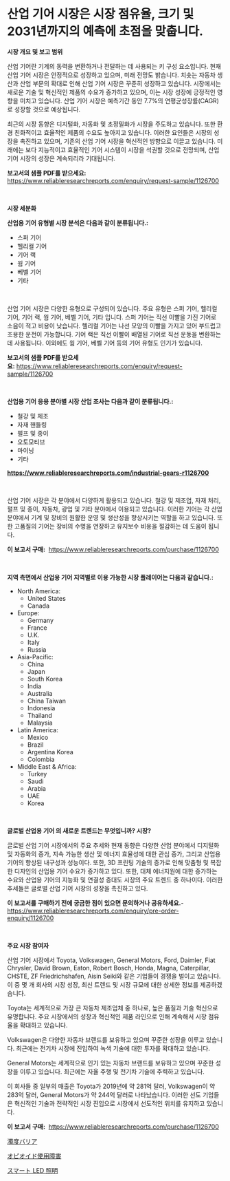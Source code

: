 <p><h1>산업 기어 시장은 시장 점유율, 크기 및 2031년까지의 예측에 초점을 맞춥니다.</h1></p><p><strong>시장 개요 및 보고 범위</strong></p>
<p><p>산업 기어란 기계의 동력을 변환하거나 전달하는 데 사용되는 키 구성 요소입니다. 현재 산업 기어 시장은 안정적으로 성장하고 있으며, 미래 전망도 밝습니다. 치솟는 자동차 생산과 산업 부문의 확대로 인해 산업 기어 시장은 꾸준히 성장하고 있습니다. 시장에서는 새로운 기술 및 혁신적인 제품의 수요가 증가하고 있으며, 이는 시장 성장에 긍정적인 영향을 미치고 있습니다. 산업 기어 시장은 예측기간 동안 7.7%의 연평균성장률(CAGR)로 성장할 것으로 예상됩니다.</p><p>최근의 시장 동향은 디지털화, 자동화 및 초정밀화가 시장을 주도하고 있습니다. 또한 환경 친화적이고 효율적인 제품의 수요도 높아지고 있습니다. 이러한 요인들은 시장의 성장을 촉진하고 있으며, 기존의 산업 기어 시장을 혁신적인 방향으로 이끌고 있습니다. 미래에는 보다 지능적이고 효율적인 기어 시스템이 시장을 석권할 것으로 전망되며, 산업 기어 시장의 성장은 계속되리라 기대됩니다.</p></p>
<p><strong>보고서의 샘플 PDF를 받으세요:</strong> <a href="https://www.reliableresearchreports.com/enquiry/request-sample/1126700">https://www.reliableresearchreports.com/enquiry/request-sample/1126700</a></p>
<p>&nbsp;</p>
<p><strong>시장 세분화</strong></p>
<p><strong>산업용 기어 유형별 시장 분석은 다음과 같이 분류됩니다.:</strong></p>
<p><ul><li>스퍼 기어</li><li>헬리컬 기어</li><li>기어 랙</li><li>웜 기어</li><li>베벨 기어</li><li>기타</li></ul></p>
<p>&nbsp;</p>
<p><p>산업 기어 시장은 다양한 유형으로 구성되어 있습니다. 주요 유형은 스퍼 기어, 헬리컬 기어, 기어 랙, 웜 기어, 베벨 기어, 기타 입니다. 스퍼 기어는 직선 이빨을 가진 기어로 소음이 적고 비용이 낮습니다. 헬리컬 기어는 나선 모양의 이빨을 가지고 있어 부드럽고 조용한 운전이 가능합니다. 기어 랙은 직선 이빨이 배열된 기어로 직선 운동을 변환하는 데 사용됩니다. 이외에도 웜 기어, 베벨 기어 등의 기어 유형도 인기가 있습니다.</p></p>
<p><strong>보고서의 샘플 PDF를 받으세요:</strong>&nbsp;<a href="https://www.reliableresearchreports.com/enquiry/request-sample/1126700">https://www.reliableresearchreports.com/enquiry/request-sample/1126700</a></p>
<p>&nbsp;</p>
<p><strong> 산업용 기어 응용 분야별 시장 산업 조사는 다음과 같이 분류됩니다.:</strong></p>
<p><ul><li>철강 및 제조</li><li>자재 핸들링</li><li>펄프 및 종이</li><li>오토모티브</li><li>마이닝</li><li>기타</li></ul></p>
<p><strong><a href="https://www.reliableresearchreports.com/industrial-gears-r1126700">https://www.reliableresearchreports.com/industrial-gears-r1126700</a></strong></p>
<p>&nbsp;</p>
<p><p>산업 기어 시장은 각 분야에서 다양하게 활용되고 있습니다. 철강 및 제조업, 자재 처리, 펄프 및 종이, 자동차, 광업 및 기타 분야에서 이용되고 있습니다. 이러한 기어는 각 산업 분야에서 기계 및 장비의 원활한 운영 및 생산성을 향상시키는 역할을 하고 있습니다. 또한 고품질의 기어는 장비의 수명을 연장하고 유지보수 비용을 절감하는 데 도움이 됩니다.</p></p>
<p><strong>이 보고서 구매:</strong>&nbsp; <a href="https://www.reliableresearchreports.com/purchase/1126700">https://www.reliableresearchreports.com/purchase/1126700</a></p>
<p>&nbsp;</p>
<p><strong>지역 측면에서 산업용 기어 지역별로 이용 가능한 시장 플레이어는 다음과 같습니다.:</strong></p>
<p><ul>
    <li>
        North America:
        <ul>
            <li>United States</li>
            <li>Canada</li>
        </ul>
    </li>
    <li>
        Europe:
        <ul>
            <li>Germany</li>
            <li>France</li>
            <li>U.K.</li>
            <li>Italy</li>
            <li>Russia</li>
        </ul>
    </li>
    <li>
        Asia-Pacific:
        <ul>
            <li>China</li>
            <li>Japan</li>
            <li>South Korea</li>
            <li>India</li>
            <li>Australia</li>
            <li>China Taiwan</li>
            <li>Indonesia</li>
            <li>Thailand</li>
            <li>Malaysia</li>
        </ul>
    </li>
    <li>
        Latin America:
        <ul>
            <li>Mexico</li>
            <li>Brazil</li>
            <li>Argentina Korea</li>
            <li>Colombia</li>
        </ul>
    </li>
    <li>
        Middle East & Africa:
        <ul>
            <li>Turkey</li>
            <li>Saudi</li>
            <li>Arabia</li>
            <li>UAE</li>
            <li>Korea</li>
        </ul>
    </li>
    </ul></p>
<p>&nbsp;</p>
<p><strong>글로벌 산업용 기어 의 새로운 트렌드는 무엇입니까? 시장?</strong></p>
<p><p>글로벌 산업 기어 시장에서의 주요 추세와 현재 동향은 다양한 산업 분야에서 디지털화 및 자동화의 증가, 지속 가능한 생산 및 에너지 효율성에 대한 관심 증가, 그리고 산업용 기어의 향상된 내구성과 성능이다. 또한, 3D 프린팅 기술의 증가로 인해 맞춤형 및 복잡한 디자인의 산업용 기어 수요가 증가하고 있다. 또한, 대체 에너지원에 대한 증가하는 수요와 산업용 기어의 지능화 및 연결성 증대도 시장의 주요 트렌드 중 하나이다. 이러한 추세들은 글로벌 산업 기어 시장의 성장을 촉진하고 있다.</p></p>
<p><strong>이 보고서를 구매하기 전에 궁금한 점이 있으면 문의하거나 공유하세요.</strong>- <a href="https://www.reliableresearchreports.com/enquiry/pre-order-enquiry/1126700">https://www.reliableresearchreports.com/enquiry/pre-order-enquiry/1126700</a></p>
<p>&nbsp;</p>
<p><strong>주요 시장 참여자</strong></p>
<p><p>산업 기어 시장에서 Toyota, Volkswagen, General Motors, Ford, Daimler, Fiat Chrysler, David Brown, Eaton, Robert Bosch, Honda, Magna, Caterpillar, CHSTE, ZF Friedrichshafen, Aisin Seiki와 같은 기업들이 경쟁을 벌이고 있습니다. 이 중 몇 개 회사의 시장 성장, 최신 트렌드 및 시장 규모에 대한 상세한 정보를 제공하겠습니다.</p><p>Toyota는 세계적으로 가장 큰 자동차 제조업체 중 하나로, 높은 품질과 기술 혁신으로 유명합니다. 주요 시장에서의 성장과 혁신적인 제품 라인으로 인해 계속해서 시장 점유율을 확대하고 있습니다.</p><p>Volkswagen은 다양한 자동차 브랜드를 보유하고 있으며 꾸준한 성장을 이루고 있습니다. 최근에는 전기차 시장에 진입하여 녹색 기술에 대한 투자를 확대하고 있습니다.</p><p>General Motors는 세계적으로 인기 있는 자동차 브랜드를 보유하고 있으며 꾸준한 성장을 이루고 있습니다. 최근에는 자율 주행 및 전기차 기술에 주력하고 있습니다.</p><p>이 회사들 중 일부의 매출은 Toyota가 2019년에 약 281억 달러, Volkswagen이 약 283억 달러, General Motors가 약 244억 달러로 나타났습니다. 이러한 선도 기업들은 혁신적인 기술과 전략적인 시장 진입으로 시장에서 선도적인 위치를 유지하고 있습니다.</p></p>
<p><strong>이 보고서 구매:</strong>&nbsp;&nbsp;<a href="https://www.reliableresearchreports.com/purchase/1126700">https://www.reliableresearchreports.com/purchase/1126700</a></p>
<p><p><a href="https://github.com/ReyesKohler20231/Market-Research-Report-List-1/blob/main/592102526486.md">濁度バリア</a></p><p><a href="https://github.com/xnljig2898992/Market-Research-Report-List-1/blob/main/753475426487.md">オピオイド使用障害</a></p><p><a href="https://github.com/adcxff01450218/Market-Research-Report-List-1/blob/main/618558226488.md">スマート LED 照明</a></p></p>
